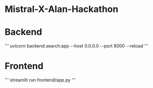 # Mistral-X-Alan-Hackathon



# Backend

'''
uvicorn backend.search:app --host 0.0.0.0 --port 8000 --reload 
'''

# Frontend

'''
streamlit run frontend/app.py
'''

